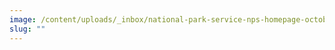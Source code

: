 ```yaml
---
image: /content/uploads/_inbox/national-park-service-nps-homepage-october-2024.png
slug: ""
---
```

